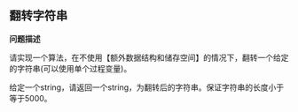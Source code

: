 ## 翻转字符串

**问题描述**

请实现一个算法，在不使用【额外数据结构和储存空间】的情况下，翻转一个给定的字符串(可以使用单个过程变量)。

给定一个string，请返回一个string，为翻转后的字符串。保证字符串的长度小于等于5000。